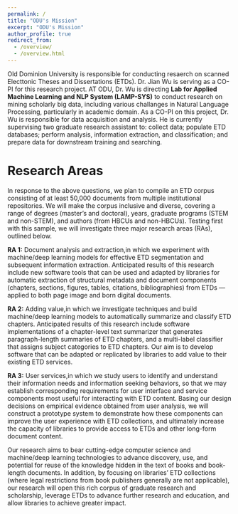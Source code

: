 ```yaml
---
permalink: /
title: "ODU's Mission"
excerpt: "ODU's Mission"
author_profile: true
redirect_from: 
  - /overview/
  - /overview.html
---
```


Old Dominion University is responsible for conducting resaerch on scanned Electtonic Theses and Dissertations (ETDs). Dr. Jian Wu is serving as a CO-PI for this research project. AT ODU, Dr. Wu is directing **Lab for Applied Machine Learning and NLP System (LAMP-SYS)** to conduct research on mining scholarly big data, including various challanges in Natural Language Processing, particularly in academic domain. As a CO-PI on this project, Dr. Wu is responsible for data acquisition and analysis. He is currently supervising two graduate research assistant to: collect data; populate ETD databases; perform analysis, information extraction, and classification; and prepare data for downstream training and searching.

Research Areas
======
In response to the above questions, we plan to compile an ETD corpus consisting of at least 50,000 documents from multiple institutional repositories. We will make the corpus inclusive and diverse, covering a range of degrees (master’s and doctoral), years, graduate programs (STEM and non-STEM), and authors (from HBCUs and non-HBCUs). Testing first with this sample, we will investigate three major research areas (RAs), outlined below.

**RA 1:** Document analysis and extraction,in which we experiment with machine/deep learning models for effective ETD segmentation and subsequent information extraction. Anticipated results of this research include new software tools that can be used and adapted by libraries for automatic extraction of structural metadata and document components (chapters, sections, figures, tables, citations, bibliographies) from ETDs — applied to both page image and born digital documents.

**RA 2:** Adding value,in which we investigate techniques and build machine/deep learning models to automatically summarize and classify ETD chapters. Anticipated results of this research include software implementations of a chapter-level text summarizer that generates paragraph-length summaries of ETD chapters, and a multi-label classifier that assigns subject categories to ETD chapters. Our aim is to develop software that can be adapted or replicated by libraries to add value to their existing ETD services.

**RA 3:** User services,in which we study users to identify and understand their information needs and information seeking behaviors, so that we may establish corresponding requirements for user interface and service components most useful for interacting with ETD content. Basing our design decisions on empirical evidence obtained from user analysis, we will construct a prototype system to demonstrate how these components can improve the user experience with ETD collections, and ultimately increase the capacity of libraries to provide access to ETDs and other long-form document content.

Our research aims to bear cutting-edge computer science and machine/deep learning technologies to advance discovery, use, and potential for reuse of the knowledge hidden in the text of books and book-length documents. In addition, by focusing on libraries’ ETD collections (where legal restrictions from book publishers generally are not applicable), our research will open this rich corpus of graduate research and scholarship, leverage ETDs to advance further research and education, and allow libraries to achieve greater impact.